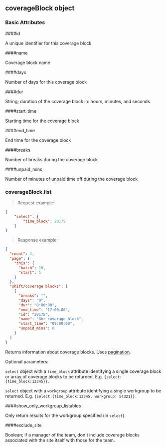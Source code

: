 ## coverageBlock object

### Basic Attributes

####id

A unique identifier for this coverage block

####name

Coverage block name

####days

Number of days for this coverage block

####dur

String; duration of the coverage block in: hours, minutes, and seconds


####start_time

Starting time for the coverage block

####end_time

End time for the coverage block

####breaks

Number of breaks during the coverage block

####unpaid_mins

Number of minutes of unpaid time off during the coverage block

### coverageBlock.list

<span class="tryit" id="coverageblock-list-tryit"></span>

> Request example:

```JSON
{
    "select": {
        "time_block": 20175
    }
}
```

> Response example:

```JSON
{
  "count": 1,
  "page": {
    "this": {
      "batch": 10,
      "start": 1
    }
  },
  "shift/coverage blocks": [
    {
      "breaks": "",
      "days": "0",
      "dur": "8:00:00",
      "end_time": "17:00:00",
      "id": "20175",
      "name": "8hr coverage block",
      "start_time": "09:00:00",
      "unpaid_mins": 0
    }
  ]
}
```

Returns information about coverage blocks. Uses [pagination](#pagination).

Optional parameters:

`select` object with a `time_block` attribute identifying a single coverage block or array of coverage blocks to be returned. E.g. `{select:{time_block:12345}}.`

`select` object with a `workgroup` attribute identifying a single workgroup to be returned. E.g. `{select:{time_block:12345, workgroup: 54321}}.`

####show_only_workgroup_listables

Only return results for the workgroup specified (in `select`).

####exclude_site

Boolean; if a manager of the team, don't include coverage blocks associated with the site itself with those for the team.



